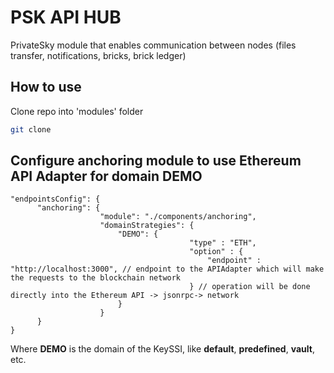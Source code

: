 # PSK API HUB
PrivateSky module that enables communication between nodes (files transfer, notifications, bricks, brick ledger)

## How to use
Clone repo into 'modules' folder
```bash
git clone 
```

## Configure anchoring module to use Ethereum API Adapter for domain DEMO

```json5
"endpointsConfig": {
      "anchoring": { 
                    "module": "./components/anchoring",
                    "domainStrategies": {
                        "DEMO": {
                                        "type" : "ETH",
                                        "option" : {
                                            "endpoint" : "http://localhost:3000", // endpoint to the APIAdapter which will make the requests to the blockchain network
                                        } // operation will be done directly into the Ethereum API -> jsonrpc-> network
                        }
                    }
      }
}

```
Where **DEMO** is the domain of the KeySSI, like **default**, **predefined**, **vault**, etc.